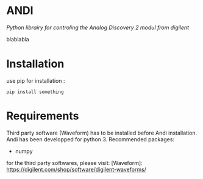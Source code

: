 # ANDI
*Python librairy for controling the Analog Discovery 2 modul from digilent*

blablabla


# Installation

use pip for installation : 
```
pip install something
```

# Requirements

Third party software (Waveform) has to be installed before Andi installation. 
Andi has been developped for python 3.
Recommended packages:
- numpy


for the third party softwares, please visit:
[Waveform]: https://digilent.com/shop/software/digilent-waveforms/
